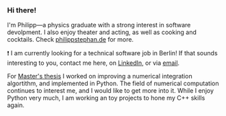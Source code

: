 ### Hi there!
I'm Philipp—a physics graduate with a strong interest in software devolpment.
I also enjoy theater and acting, as well as cooking and cocktails.
Check [philippstephan.de](https://philippstephan.de) for more.

❗ I am currently looking for a technical software job in Berlin! If that sounds interesting to you, contact me here, on [LinkedIn](https://www.linkedin.com/in/philipp-stephan/), or via [email](mailto:job@philippstephan.de).

For [Master's thesis](https://vamp.philippstephan.de) I worked on improving a numerical integration algortithm, and implemented in Python.
The field of numerical computation continues to interest me, and I would like to get more into it.
While I enjoy Python very much, I am working an toy projects to hone my C++ skills again.
